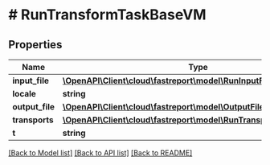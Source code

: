 # # RunTransformTaskBaseVM

## Properties

Name | Type | Description | Notes
------------ | ------------- | ------------- | -------------
**input_file** | [**\OpenAPI\Client\cloud\fastreport\model\RunInputFileVM**](RunInputFileVM.md) |  | [optional]
**locale** | **string** |  | [optional]
**output_file** | [**\OpenAPI\Client\cloud\fastreport\model\OutputFileVM**](OutputFileVM.md) |  | [optional]
**transports** | [**\OpenAPI\Client\cloud\fastreport\model\RunTransportTaskBaseVM[]**](RunTransportTaskBaseVM.md) |  | [optional]
**t** | **string** |  |

[[Back to Model list]](../../README.md#models) [[Back to API list]](../../README.md#endpoints) [[Back to README]](../../README.md)
